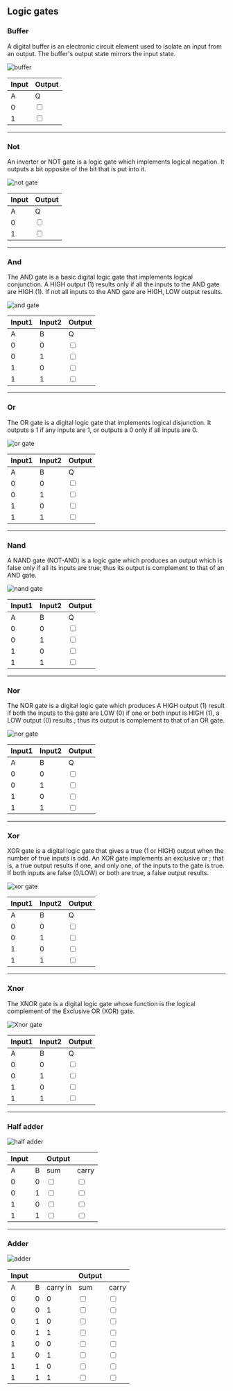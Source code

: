 ## Logic gates

### Buffer

A digital buffer is an electronic circuit element used to isolate an input from an output. The buffer's output state mirrors the input state.

![buffer](logic/buffer.svg "buffer")

| Input | Output                  |
| ----- | ----------------------- |
| A     | Q                       |
| 0     | <input type="checkbox"> |
| 1     | <input type="checkbox"> |

---

### Not

An inverter or NOT gate is a logic gate which implements logical negation. It outputs a bit opposite of the bit that is put into it.

![not gate](logic/not.svg "not gate")

| Input | Output                  |
| ----- | ----------------------- |
| A     | Q                       |
| 0     | <input type="checkbox"> |
| 1     | <input type="checkbox"> |

---

### And

The AND gate is a basic digital logic gate that implements logical conjunction. A HIGH output (1) results only if all the inputs to the AND gate are HIGH (1). If not all inputs to the AND gate are HIGH, LOW output results.

![and gate](logic/and.svg "and gate")

| Input1 | Input2 | Output                  |
| ------ | ------ | ----------------------- |
| A      | B      | Q                       |
| 0      | 0      | <input type="checkbox"> |
| 0      | 1      | <input type="checkbox"> |
| 1      | 0      | <input type="checkbox"> |
| 1      | 1      | <input type="checkbox"> |

---

### Or

The OR gate is a digital logic gate that implements logical disjunction. It outputs a 1 if any inputs are 1, or outputs a 0 only if all inputs are 0.

![or gate](logic/or.svg "or gate")

| Input1 | Input2 | Output                  |
| ------ | ------ | ----------------------- |
| A      | B      | Q                       |
| 0      | 0      | <input type="checkbox"> |
| 0      | 1      | <input type="checkbox"> |
| 1      | 0      | <input type="checkbox"> |
| 1      | 1      | <input type="checkbox"> |

---

### Nand

A NAND gate (NOT-AND) is a logic gate which produces an output which is false only if all its inputs are true; thus its output is complement to that of an AND gate.

![nand gate](logic/nand.svg "nand gate")

| Input1 | Input2 | Output                  |
| ------ | ------ | ----------------------- |
| A      | B      | Q                       |
| 0      | 0      | <input type="checkbox"> |
| 0      | 1      | <input type="checkbox"> |
| 1      | 0      | <input type="checkbox"> |
| 1      | 1      | <input type="checkbox"> |

---

### Nor

The NOR gate is a digital logic gate which produces A HIGH output (1) result if both the inputs to the gate are LOW (0) if one or both input is HIGH (1), a LOW output (0) results.; thus its output is complement to that of an OR gate.

![nor gate](logic/nor.svg "nor gate")

| Input1 | Input2 | Output                  |
| ------ | ------ | ----------------------- |
| A      | B      | Q                       |
| 0      | 0      | <input type="checkbox"> |
| 0      | 1      | <input type="checkbox"> |
| 1      | 0      | <input type="checkbox"> |
| 1      | 1      | <input type="checkbox"> |

---

### Xor

XOR gate is a digital logic gate that gives a true (1 or HIGH) output when the number of true inputs is odd. An XOR gate implements an exclusive or ; that is, a true output results if one, and only one, of the inputs to the gate is true. If both inputs are false (0/LOW) or both are true, a false output results.

![xor gate](logic/xor.svg "xor gate")

| Input1 | Input2 | Output                  |
| ------ | ------ | ----------------------- |
| A      | B      | Q                       |
| 0      | 0      | <input type="checkbox"> |
| 0      | 1      | <input type="checkbox"> |
| 1      | 0      | <input type="checkbox"> |
| 1      | 1      | <input type="checkbox"> |

---

### Xnor

The XNOR gate is a digital logic gate whose function is the logical complement of the Exclusive OR (XOR) gate.

![Xnor gate](logic/xnor.svg "Xnor gate")

| Input1 | Input2 | Output                  |
| ------ | ------ | ----------------------- |
| A      | B      | Q                       |
| 0      | 0      | <input type="checkbox"> |
| 0      | 1      | <input type="checkbox"> |
| 1      | 0      | <input type="checkbox"> |
| 1      | 1      | <input type="checkbox"> |

---

### Half adder

![half adder](logic/halfadder.svg "half adder")

| Input |     | Output                  |                         |
| ----- | --- | ----------------------- | ----------------------- |
| A     | B   | sum                     | carry                   |
| 0     | 0   | <input type="checkbox"> | <input type="checkbox"> |
| 0     | 1   | <input type="checkbox"> | <input type="checkbox"> |
| 1     | 0   | <input type="checkbox"> | <input type="checkbox"> |
| 1     | 1   | <input type="checkbox"> | <input type="checkbox"> |

---

### Adder

![adder](logic/adder.svg "adder")

| Input |     |          | Output                  |                         |
| ----- | --- | -------- | ----------------------- | ----------------------- |
| A     | B   | carry in | sum                     | carry                   |
| 0     | 0   | 0        | <input type="checkbox"> | <input type="checkbox"> |
| 0     | 0   | 1        | <input type="checkbox"> | <input type="checkbox"> |
| 0     | 1   | 0        | <input type="checkbox"> | <input type="checkbox"> |
| 0     | 1   | 1        | <input type="checkbox"> | <input type="checkbox"> |
| 1     | 0   | 0        | <input type="checkbox"> | <input type="checkbox"> |
| 1     | 0   | 1        | <input type="checkbox"> | <input type="checkbox"> |
| 1     | 1   | 0        | <input type="checkbox"> | <input type="checkbox"> |
| 1     | 1   | 1        | <input type="checkbox"> | <input type="checkbox"> |
